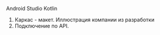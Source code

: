   Android Studio Kotlin
1.  Каркас - макет. Иллюстрация компании из разработки
2.  Подключение по API.
